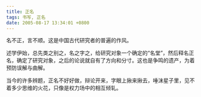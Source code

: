 ```yaml
---
title: 正名
tags: 书写, 正名
date: 2005-08-17 13:34:01 +0800
---
```


名不正，言不顺。这是中国古代研究者的普遍的作风。

述学伊始，总先类之别之，名之字之，给研究对象一个确定的“名堂”，然后释名正名，确定了研究对象，之后的论说就自有了方向和分寸。这也是争鸣的遗产，为着预防误解与曲解。

当今的许多辨题，正名不好好做，辩论开来，字眼上揪来揪去，唾沫星子里，见不着多少思维的火花，只像是权力场中的相互倾轧。

